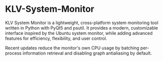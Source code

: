 # KLV-System-Monitor

KLV System Monitor is a lightweight, cross-platform system monitoring tool
written in Python with PyQt5 and psutil. It provides a modern, customizable
interface inspired by the Ubuntu system monitor, while adding advanced features
for efficiency, flexibility, and user control.

Recent updates reduce the monitor's own CPU usage by batching per-process
information retrieval and disabling graph antialiasing by default.

